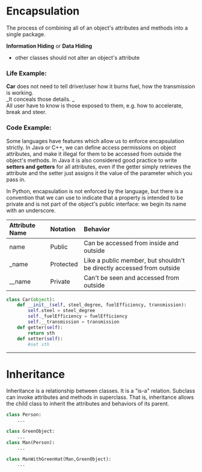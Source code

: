 # Encapsulation

The process of combining all of an object's attributes and methods into a single package.

**Information Hiding** or **Data Hiding**

* other classes should not alter an object's attribute

### Life Example:

**Car** does not need to tell driver/user how it burns fuel, how the transmission is working.   
_It conceals those details. _  
All user have to know is those exposed to them, e.g. how to accelerate, break and steer.

### Code Example:

Some languages have features which allow us to enforce encapsulation strictly. In Java or C++, we can define access permissions on object attributes, and make it illegal for them to be accessed from outside the object's methods. In Java it is also considered good practice to write **setters and getters** for all attributes, even if the getter simply retrieves the attribute and the setter just assigns it the value of the parameter which you pass in.

In Python, encapsulation is not enforced by the language, but there is a convention that we can use to indicate that a property is intended to be private and is not part of the object's public interface: we begin its name with an underscore.

| Attribute Name | Notation | Behavior |
| :--- | :--- |:--- |
| name  | Public | Can be accessed from inside and outside |
| _name  | Protected | Like a public member, but shouldn't be directly accessed from outside |
| __name  | Private | Can't be seen and accessed from outside |

```py
class Car(object):
    def __init__(self, steel_degree, fuelEfficiency, transmission):
        self.steel = steel_degree
        self._fuelEfficiency = fuelEfficiency
        self.__transmission = transmission
    def getter(self):
        return sth
    def setter(self):
        #set sth
```
---
# Inheritance

Inheritance is a relationship between classes. It is a "is-a" relation.
Subclass can invoke attributes and methods in superclass.
That is, inheritance allows the child class to inherit the attributes and behaviors of its parent.

```py
class Person:
    ...

class GreenObject:
    ...
class Man(Person):
    ...

class ManWithGreenHat(Man,GreenObject):
    ...
```


